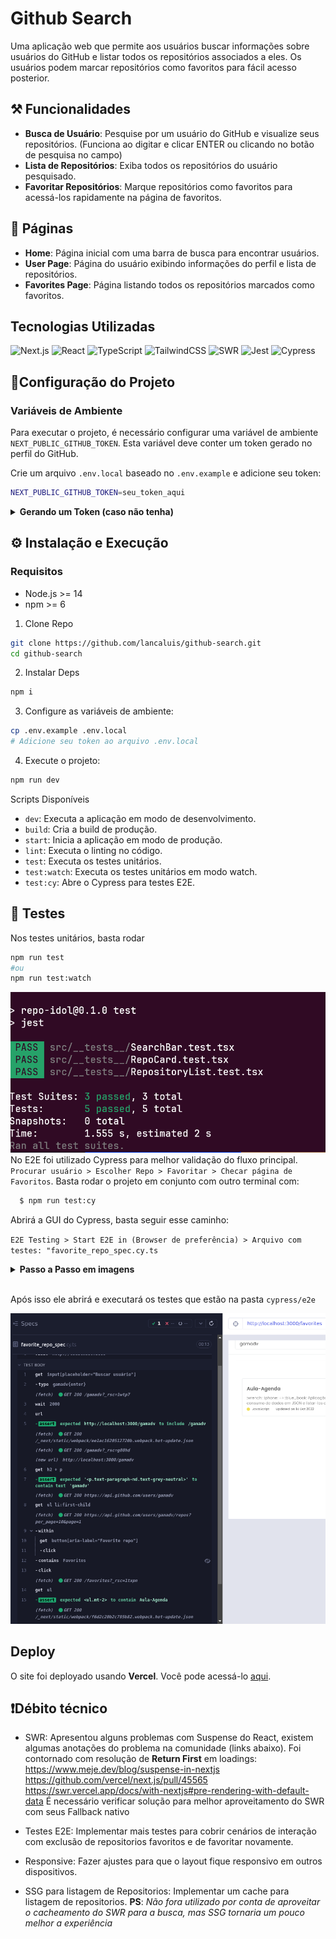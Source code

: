 # Github Search

Uma aplicação web que permite aos usuários buscar informações sobre usuários do GitHub e listar todos os repositórios associados a eles. Os usuários podem marcar repositórios como favoritos para fácil acesso posterior.

## ⚒️ Funcionalidades

- **Busca de Usuário**: Pesquise por um usuário do GitHub e visualize seus repositórios. (Funciona ao digitar e clicar ENTER ou clicando no botão de pesquisa no campo)
- **Lista de Repositórios**: Exiba todos os repositórios do usuário pesquisado.
- **Favoritar Repositórios**: Marque repositórios como favoritos para acessá-los rapidamente na página de favoritos.

## 📑 Páginas

- **Home**: Página inicial com uma barra de busca para encontrar usuários.
- **User Page**: Página do usuário exibindo informações do perfil e lista de repositórios.
- **Favorites Page**: Página listando todos os repositórios marcados como favoritos.

## Tecnologias Utilizadas

![Next.js](https://img.shields.io/badge/Next.js-000000?style=for-the-badge&logo=next.js)
![React](https://img.shields.io/badge/React-20232A?style=for-the-badge&logo=react)
![TypeScript](https://img.shields.io/badge/TypeScript-007ACC?style=for-the-badge&logo=typescript)
![TailwindCSS](https://img.shields.io/badge/TailwindCSS-38B2AC?style=for-the-badge&logo=tailwind-css)
![SWR](https://img.shields.io/badge/SWR-000000?style=for-the-badge&logo=vercel)
![Jest](https://img.shields.io/badge/Jest-C21325?style=for-the-badge&logo=jest)
![Cypress](https://img.shields.io/badge/Cypress-17202C?style=for-the-badge&logo=cypress)

## 📐Configuração do Projeto

### Variáveis de Ambiente

Para executar o projeto, é necessário configurar uma variável de ambiente
`NEXT_PUBLIC_GITHUB_TOKEN`.
Esta variável deve conter um token gerado no perfil do GitHub.

Crie um arquivo `.env.local` baseado no `.env.example` e adicione seu token:

```sh
NEXT_PUBLIC_GITHUB_TOKEN=seu_token_aqui
```

<details>
  <summary>
      <strong>Gerando um Token (caso não tenha)</strong>
  </summary>

- Vá para GitHub Settings: https://github.com/settings/tokens
- Clique em Generate new token.
- Adicione uma descrição e selecione as permissões desejadas.
- Clique em Generate token.
- Copie o token gerado e adicione ao arquivo .env

</details>

## ⚙️ Instalação e Execução

### Requisitos

- Node.js >= 14
- npm >= 6

1. Clone Repo

```bash
git clone https://github.com/lancaluis/github-search.git
cd github-search
```

2. Instalar Deps

```bash
npm i
```

3. Configure as variáveis de ambiente:

```bash
cp .env.example .env.local
# Adicione seu token ao arquivo .env.local
```

4. Execute o projeto:

```bash
npm run dev
```

Scripts Disponíveis

- `dev`: Executa a aplicação em modo de desenvolvimento.
- `build`: Cria a build de produção.
- `start`: Inicia a aplicação em modo de produção.
- `lint`: Executa o linting no código.
- `test`: Executa os testes unitários.
- `test:watch`: Executa os testes unitários em modo watch.
- `test:cy`: Abre o Cypress para testes E2E.

## 🧪 Testes

Nos testes unitários, basta rodar

```bash
npm run test
#ou
npm run test:watch
```

![desktop](public/readme-assets/Screenshot_9.png)
No E2E foi utilizado Cypress para melhor validação do fluxo principal.
`Procurar usuário > Escolher Repo > Favoritar > Checar página de Favoritos`.
Basta rodar o projeto em conjunto com outro terminal com:

```bash
  $ npm run test:cy
```

Abrirá a GUI do Cypress, basta seguir esse caminho:

`E2E Testing > Start E2E in (Browser de preferência) > Arquivo com testes: "favorite_repo_spec.cy.ts`

</details>
<details>
  <summary>
      <strong>Passo a Passo em imagens</strong>
  </summary>
  <img src="public/readme-assets/Screenshot_6.png" />
  <img src="public/readme-assets/Screenshot_7.png" />
  <img src="public/readme-assets/Screenshot_8.png" />

</details>
<br />

Após isso ele abrirá e executará os testes que estão na pasta `cypress/e2e`

![desktop](public/readme-assets/Screenshot_10.png)

## Deploy

O site foi deployado usando **Vercel**. Você pode acessá-lo [aqui](https://repo-idol.vercel.app/).

## ❗Débito técnico

- SWR: Apresentou alguns problemas com Suspense do React, existem algumas anotações do problema na comunidade (links abaixo). Foi contornado com resolução de **Return First** em loadings: https://www.meje.dev/blog/suspense-in-nextjs
  https://github.com/vercel/next.js/pull/45565
  https://swr.vercel.app/docs/with-nextjs#pre-rendering-with-default-data
  É necessário verificar solução para melhor aproveitamento do SWR com seus Fallback nativo

- Testes E2E: Implementar mais testes para cobrir cenários
  de interação com exclusão de repositorios favoritos e de favoritar novamente.

- Responsive: Fazer ajustes para que o layout fique responsivo em outros dispositivos.

- SSG para listagem de Repositorios: Implementar um cache para listagem de repositorios. **PS**: _Não fora utilizado por conta de aproveitar o cacheamento do SWR para a busca, mas SSG tornaria um pouco melhor a experiência_
